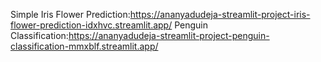 Simple Iris Flower Prediction:https://ananyadudeja-streamlit-project-iris-flower-prediction-idxhvc.streamlit.app/
Penguin Classification:https://ananyadudeja-streamlit-project-penguin-classification-mmxblf.streamlit.app/
